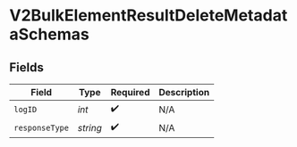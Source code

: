 # V2BulkElementResultDeleteMetadataSchemas


## Fields

| Field              | Type               | Required           | Description        |
| ------------------ | ------------------ | ------------------ | ------------------ |
| `logID`            | *int*              | :heavy_check_mark: | N/A                |
| `responseType`     | *string*           | :heavy_check_mark: | N/A                |